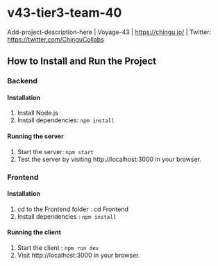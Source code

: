 # v43-tier3-team-40
Add-project-description-here
| Voyage-43 | https://chingu.io/ | Twitter: https://twitter.com/ChinguCollabs
## How to Install and Run the Project
### Backend
#### Installation
1. Install Node.js
2. Install dependencies: `npm install`
#### Running the server
1. Start the server: `npm start`
2. Test the server by visiting http://localhost:3000 in your browser.

### Frontend

#### Installation
1. cd to the Frontend folder : cd Frontend
2. Install dependencies : `npm install`

#### Running the client
1. Start the client : `npm run dev`
2. Visit http://localhost:3000 in your browser.